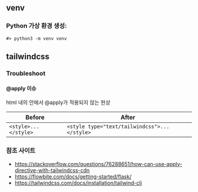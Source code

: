 ## venv

### Python 가상 환경 생성: 
```
#> python3 -m venv venv
```


## tailwindcss

### Troubleshoot
#### @apply 이슈
html 내의 <style></style> 안에서 @apply가 적용되지 않는 현상

| Before | After |
|--------|-------|
| `<style>...</style>` | `<style type="text/tailwindcss">...</style>` |



### 참조 사이트  
+ https://stackoverflow.com/questions/76288651/how-can-use-apply-directive-with-tailwindcss-cdn
+ https://flowbite.com/docs/getting-started/flask/
+ https://tailwindcss.com/docs/installation/tailwind-cli